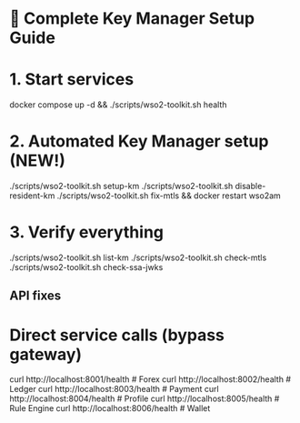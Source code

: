 # 🔐 Complete Key Manager Setup Guide

# 1. Start services
docker compose up -d && ./scripts/wso2-toolkit.sh health

# 2. Automated Key Manager setup (NEW!)
./scripts/wso2-toolkit.sh setup-km
./scripts/wso2-toolkit.sh disable-resident-km
./scripts/wso2-toolkit.sh fix-mtls && docker restart wso2am

# 3. Verify everything
./scripts/wso2-toolkit.sh list-km
./scripts/wso2-toolkit.sh check-mtls
./scripts/wso2-toolkit.sh check-ssa-jwks

## API fixes

# Direct service calls (bypass gateway)
curl http://localhost:8001/health  # Forex
curl http://localhost:8002/health  # Ledger
curl http://localhost:8003/health  # Payment
curl http://localhost:8004/health  # Profile
curl http://localhost:8005/health  # Rule Engine
curl http://localhost:8006/health  # Wallet